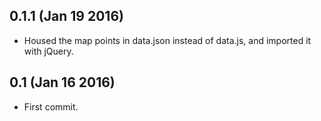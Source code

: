 ## 0.1.1 (Jan 19 2016)

- Housed the map points in data.json instead of data.js, and imported it with jQuery.

## 0.1 (Jan 16 2016)

- First commit.

